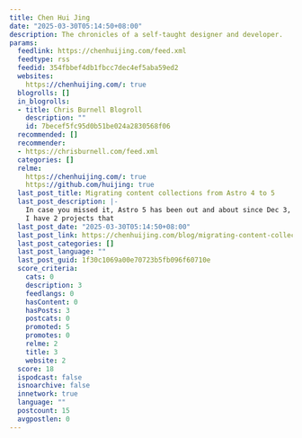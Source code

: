 ```yaml
---
title: Chen Hui Jing
date: "2025-03-30T05:14:50+08:00"
description: The chronicles of a self-taught designer and developer.
params:
  feedlink: https://chenhuijing.com/feed.xml
  feedtype: rss
  feedid: 354fbbef4db1fbcc7dec4ef5aba59ed2
  websites:
    https://chenhuijing.com/: true
  blogrolls: []
  in_blogrolls:
  - title: Chris Burnell Blogroll
    description: ""
    id: 7becef5fc95d0b51be024a2830568f06
  recommended: []
  recommender:
  - https://chrisburnell.com/feed.xml
  categories: []
  relme:
    https://chenhuijing.com/: true
    https://github.com/huijing: true
  last_post_title: Migrating content collections from Astro 4 to 5
  last_post_description: |-
    In case you missed it, Astro 5 has been out and about since Dec 3, 2024. As of time of writing, we’re at 5.5.4 already. What can I say, the team moves fast. ¯\_(ツ)_/¯
    I have 2 projects that
  last_post_date: "2025-03-30T05:14:50+08:00"
  last_post_link: https://chenhuijing.com/blog/migrating-content-collections-from-astro-4-to-5/
  last_post_categories: []
  last_post_language: ""
  last_post_guid: 1f30c1069a00e70723b5fb096f60710e
  score_criteria:
    cats: 0
    description: 3
    feedlangs: 0
    hasContent: 0
    hasPosts: 3
    postcats: 0
    promoted: 5
    promotes: 0
    relme: 2
    title: 3
    website: 2
  score: 18
  ispodcast: false
  isnoarchive: false
  innetwork: true
  language: ""
  postcount: 15
  avgpostlen: 0
---
```


